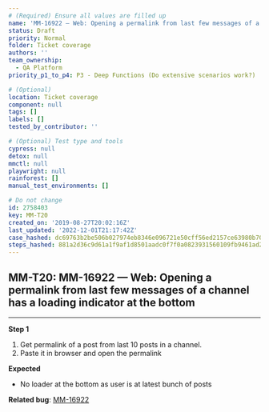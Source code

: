 ```yaml
---
# (Required) Ensure all values are filled up
name: 'MM-16922 — Web: Opening a permalink from last few messages of a channel has a loading indicator at the bottom'
status: Draft
priority: Normal
folder: Ticket coverage
authors: ''
team_ownership:
  - QA Platform
priority_p1_to_p4: P3 - Deep Functions (Do extensive scenarios work?)

# (Optional)
location: Ticket coverage
component: null
tags: []
labels: []
tested_by_contributor: ''

# (Optional) Test type and tools
cypress: null
detox: null
mmctl: null
playwright: null
rainforest: []
manual_test_environments: []

# Do not change
id: 2758403
key: MM-T20
created_on: '2019-08-27T20:02:16Z'
last_updated: '2022-12-01T21:17:42Z'
case_hashed: dc69763b2be506b027974eb8346e096721e50cff56ed2157ce63980b7056cdfcd7187938ec03f83f493751fdbd942a21
steps_hashed: 881a2d36c9d61a1f9af1d8501aadc0f7f0a0823931560109fb9461ad287cb1f5298ad5714d70efc4b3683eca130dafeb
---
```


<!-- (Auto-generated) Based on frontmatter's "key" and "name" -->

## MM-T20: MM-16922 — Web: Opening a permalink from last few messages of a channel has a loading indicator at the bottom

---

**Step 1**

1. Get permalink of a post from last 10 posts in a channel.
2. Paste it in browser and open the permalink

**Expected**

- No loader at the bottom as user is at latest bunch of posts

**Related bug**: [MM-16922](https://mattermost.atlassian.net/browse/MM-16922)
